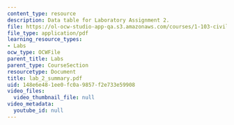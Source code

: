 ```yaml
---
content_type: resource
description: Data table for Laboratory Assignment 2.
file: https://ol-ocw-studio-app-qa.s3.amazonaws.com/courses/1-103-civil-engineering-materials-laboratory-spring-2004/148e6e481ee0fc0a9857f2e733e59908_lab_2_summary.pdf
file_type: application/pdf
learning_resource_types:
- Labs
ocw_type: OCWFile
parent_title: Labs
parent_type: CourseSection
resourcetype: Document
title: lab_2_summary.pdf
uid: 148e6e48-1ee0-fc0a-9857-f2e733e59908
video_files:
  video_thumbnail_file: null
video_metadata:
  youtube_id: null
---
```

